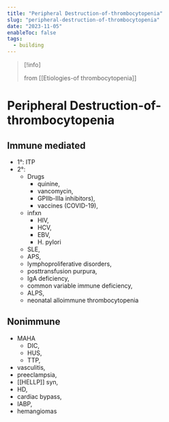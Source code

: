 ```yaml
---
title: "Peripheral Destruction-of-thrombocytopenia"
slug: "peripheral-destruction-of-thrombocytopenia"
date: "2023-11-05"
enableToc: false
tags:
  - building
---
```


> [!info]
>
> from [[Etiologies-of thrombocytopenia]]

# Peripheral Destruction-of-thrombocytopenia

## Immune mediated

- 1°: ITP
- 2°:
  - Drugs
    - quinine,
    - vancomycin,
    - GPIIb-IIIa inhibitors),
    - vaccines (COVID-19),
  - infxn
    - HIV,
    - HCV,
    - EBV,
    - H. pylori
  - SLE,
  - APS,
  - lymphoproliferative disorders,
  - posttransfusion purpura,
  - IgA deficiency,
  - common variable immune deficiency,
  - ALPS,
  - neonatal alloimmune thrombocytopenia

## Nonimmune

- MAHA
  - DIC,
  - HUS,
  - TTP,
- vasculitis,
- preeclampsia,
- [[HELLP]] syn,
- HD,
- cardiac bypass,
- IABP,
- hemangiomas
